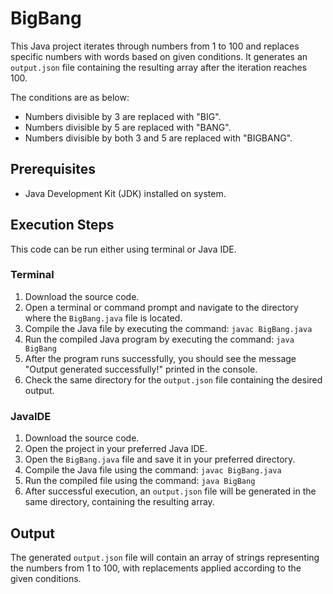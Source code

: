 # BigBang

This Java project iterates through numbers from 1 to 100 and replaces specific numbers with words based on given conditions. It generates an `output.json` file containing the resulting array after the iteration reaches 100.

The conditions are as below:
* Numbers divisible by 3 are replaced with "BIG".
* Numbers divisible by 5 are replaced with "BANG".
* Numbers divisible by both 3 and 5 are replaced with "BIGBANG".

## Prerequisites

- Java Development Kit (JDK) installed on system.

## Execution Steps
This code can be run either using terminal or Java IDE.

### Terminal
1. Download the source code.
2. Open a terminal or command prompt and navigate to the directory where the `BigBang.java` file is located.
3. Compile the Java file by executing the command: `javac BigBang.java`
4. Run the compiled Java program by executing the command: `java BigBang`
5. After the program runs successfully, you should see the message "Output generated successfully!" printed in the console.
6. Check the same directory for the `output.json` file containing the desired output.

### JavaIDE
1. Download the source code.
2. Open the project in your preferred Java IDE.
3. Open the `BigBang.java` file and save it in your preferred directory.
4. Compile the Java file using the command: `javac BigBang.java`
5. Run the compiled file using the command: `java BigBang`
6. After successful execution, an `output.json` file will be generated in the same directory, containing the resulting array.

## Output

The generated `output.json` file will contain an array of strings representing the numbers from 1 to 100, with replacements applied according to the given conditions.




